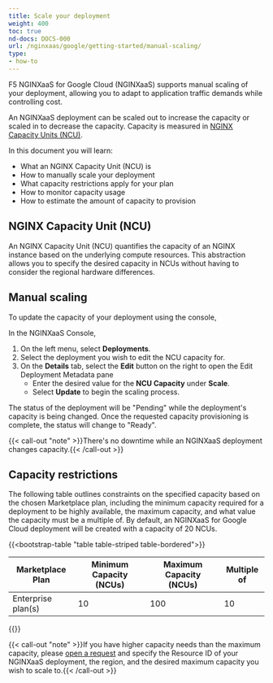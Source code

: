 ```yaml
---
title: Scale your deployment
weight: 400
toc: true
nd-docs: DOCS-000
url: /nginxaas/google/getting-started/manual-scaling/
type:
- how-to
---
```


F5 NGINXaaS for Google Cloud (NGINXaaS) supports manual scaling of your deployment, allowing you to adapt to application traffic demands while controlling cost.

An NGINXaaS deployment can be scaled out to increase the capacity or scaled in to decrease the capacity. Capacity is measured in [NGINX Capacity Units (NCU)](#nginx-capacity-unit-ncu).

In this document you will learn:

- What an NGINX Capacity Unit (NCU) is
- How to manually scale your deployment
- What capacity restrictions apply for your plan
- How to monitor capacity usage
- How to estimate the amount of capacity to provision

## NGINX Capacity Unit (NCU)

An NGINX Capacity Unit (NCU) quantifies the capacity of an NGINX instance based on the underlying compute resources. This abstraction allows you to specify the desired capacity in NCUs without having to consider the regional hardware differences.

## Manual scaling

To update the capacity of your deployment using the console,

In the NGINXaaS Console,

1. On the left menu, select **Deployments**.
2. Select the deployment you wish to edit the NCU capacity for.
3. On the **Details** tab, select the **Edit** button on the right to open the Edit Deployment Metadata pane
   - Enter the desired value for the **NCU Capacity** under **Scale**.
   - Select **Update** to begin the scaling process.

The status of the deployment will be "Pending" while the deployment's capacity is being changed. Once the requested capacity provisioning is complete, the status will change to "Ready".

  {{< call-out "note" >}}There's no downtime while an NGINXaaS deployment changes capacity.{{< /call-out >}}

## Capacity restrictions

The following table outlines constraints on the specified capacity based on the chosen Marketplace plan, including the minimum capacity required for a deployment to be highly available, the maximum capacity, and what value the capacity must be a multiple of. By default, an NGINXaaS for Google Cloud deployment will be created with a capacity of 20 NCUs.

{{<bootstrap-table "table table-striped table-bordered">}}

| **Marketplace Plan**         | **Minimum Capacity (NCUs)** | **Maximum Capacity (NCUs)** | **Multiple of**            |
|------------------------------|-----------------------------|-----------------------------|----------------------------|
| Enterprise plan(s)             | 10                          | 100                         | 10                         |

{{</bootstrap-table>}}

{{< call-out "note" >}}If you have higher capacity needs than the maximum capacity, please [open a request](https://my.f5.com/manage/s/) and specify the Resource ID of your NGINXaaS deployment, the region, and the desired maximum capacity you wish to scale to.{{< /call-out >}}
